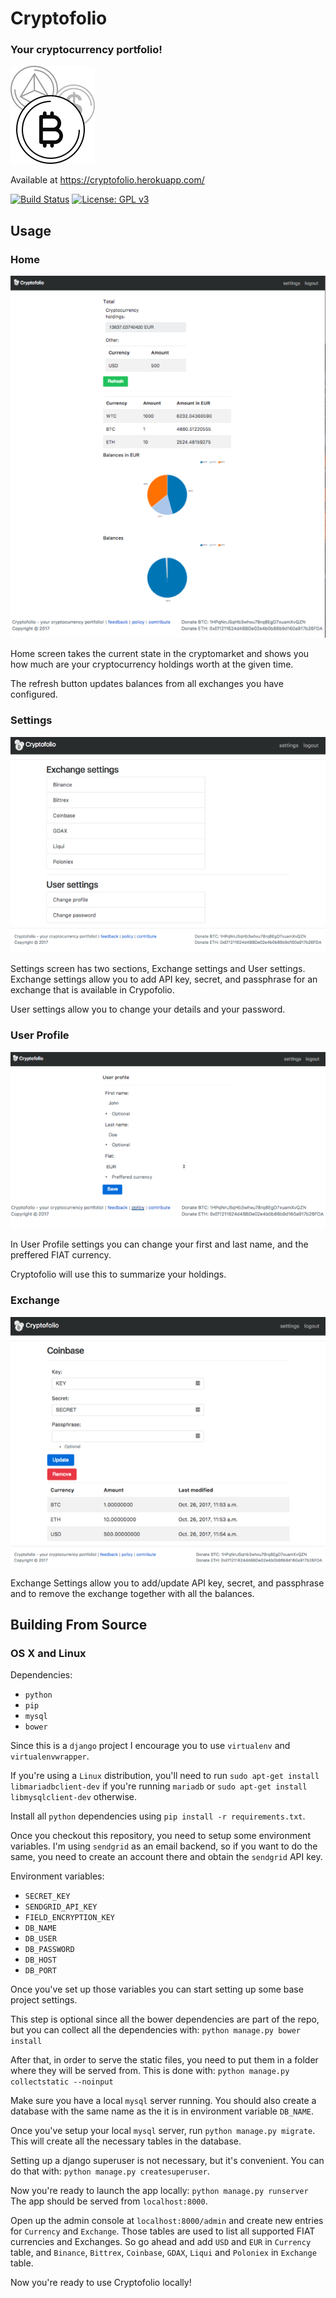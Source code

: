 # Cryptofolio
### Your cryptocurrency portfolio! 

![Cryptofolio](/docs/logo.png)

Available at https://cryptofolio.herokuapp.com/ 

[![Build Status](https://travis-ci.org/msantl/cryptofolio.svg?branch=master)](https://travis-ci.org/msantl/cryptofolio)
[![License: GPL v3](https://img.shields.io/badge/License-GPL%20v3-blue.svg)](https://www.gnu.org/licenses/gpl-3.0)

## Usage
### Home 
![Home Screen](/docs/home.png)

Home screen takes the current state in the cryptomarket and shows you how much
are your cryptocurrency holdings worth at the given time.

The refresh button updates balances from all exchanges you have configured.

### Settings
![Settings Screen](/docs/settings.png)

Settings screen has two sections, Exchange settings and User settings.
Exchange settings allow you to add API key, secret, and passphrase for an
exchange that is available in Crypofolio. 

User settings allow you to change your details and your password.

### User Profile
![User Profile Screen](/docs/user_profile.png)

In User Profile settings you can change your first and last name, and the
preffered FIAT currency.

Cryptofolio will use this to summarize your holdings.

### Exchange
![Exchange Screen](/docs/exchange.png)

Exchange Settings allow you to add/update API key, secret, and passphrase and
to remove the exchange together with all the balances.


## Building From Source

### OS X and Linux

Dependencies:
* `python`
* `pip`
* `mysql`
* `bower` 

Since this is a `django` project I encourage you to use `virtualenv` and
`virtualenvwrapper`.

If you're using a `Linux` distribution, you'll need to run 
`sudo apt-get install libmariadbclient-dev` if you're running `mariadb` or
`sudo apt-get install libmysqlclient-dev` otherwise.

Install all `python` dependencies using `pip install -r requirements.txt`.

Once you checkout this repository, you need to setup some environment
variables.
I'm using `sendgrid` as an email backend, so if you want to do the same, you
need to create an account there and obtain the `sendgrid` API key.

Environment variables:
* `SECRET_KEY`
* `SENDGRID_API_KEY`
* `FIELD_ENCRYPTION_KEY`
* `DB_NAME`
* `DB_USER`
* `DB_PASSWORD`
* `DB_HOST`
* `DB_PORT`

Once you've set up those variables you can start setting up some base project
settings.

This step is optional since all the bower dependencies are part of the repo,
but you can collect all the dependencies with: `python manage.py bower install`

After that, in order to serve the static files, you need to put them in a
folder where they will be served from. This is done with: `python manage.py collectstatic --noinput` 

Make sure you have a local `mysql` server running. You should also create a
database with the same name as the it is in environment variable `DB_NAME`.

Once you've setup your local `mysql` server, run `python manage.py migrate`.
This will create all the necessary tables in the database.

Setting up a django superuser is not necessary, but it's convenient. You can do
that with: `python manage.py createsuperuser`.

Now you're ready to launch the app locally: `python manage.py runserver`
The app should be served from `localhost:8000`.

Open up the admin console at `localhost:8000/admin` and create new entries for
`Currency` and `Exchange`. Those tables are used to list all supported FIAT
currencies and Exchanges. So go ahead and add `USD` and `EUR` in `Currency`
table, and `Binance`, `Bittrex`, `Coinbase`, `GDAX`, `Liqui` and `Poloniex` in
`Exchange` table.

Now you're ready to use Cryptofolio locally! 
